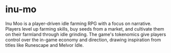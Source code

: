 # inu-mo
Inu Moo is a player-driven idle farming RPG with a focus on narrative. Players level up farming skills, buy seeds from a market, and cultivate them on their farmland through idle grinding. The game's tokenomics give players control over the in-game economy and direction, drawing inspiration from titles like Runescape and Melvor Idle.
